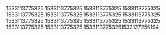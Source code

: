 1533113775325
1533113775325
1533113775325
1533113775325
1533113775325
1533113775325
1533113775325
1533113775325
1533113775325
1533113775325
1533113775325
1533113775325
1533113775325
1533113775325
15331137753251533127256194